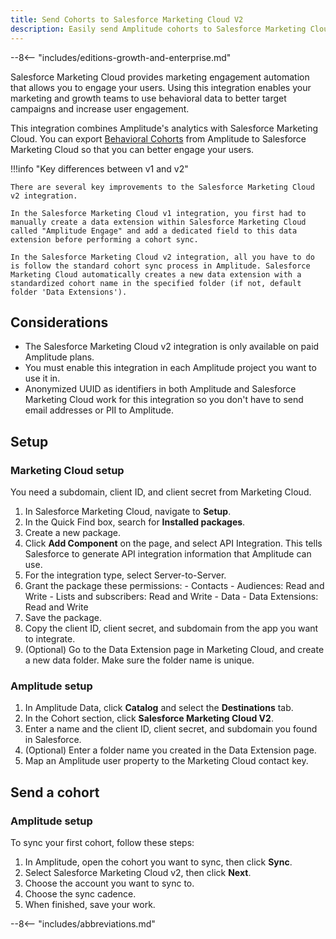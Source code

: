 ```yaml
---
title: Send Cohorts to Salesforce Marketing Cloud V2
description: Easily send Amplitude cohorts to Salesforce Marketing Cloud for targeting with the improved V2 integration.
---
```


--8<-- "includes/editions-growth-and-enterprise.md"

Salesforce Marketing Cloud provides marketing engagement automation that allows you to engage your users. Using this integration enables your marketing and growth teams to use behavioral data to better target campaigns and increase user engagement.

This integration combines Amplitude's analytics with Salesforce Marketing Cloud. You can export [Behavioral Cohorts](https://help.amplitude.com/hc/en-us/articles/231881448-Amplitude-2-0-Behavioral-Cohorts) from Amplitude to Salesforce Marketing Cloud so that you can better engage your users.

!!!info "Key differences between v1 and v2"

    There are several key improvements to the Salesforce Marketing Cloud v2 integration.

    In the Salesforce Marketing Cloud v1 integration, you first had to manually create a data extension within Salesforce Marketing Cloud called "Amplitude Engage" and add a dedicated field to this data extension before performing a cohort sync.

    In the Salesforce Marketing Cloud v2 integration, all you have to do is follow the standard cohort sync process in Amplitude. Salesforce Marketing Cloud automatically creates a new data extension with a standardized cohort name in the specified folder (if not, default folder 'Data Extensions').

## Considerations

- The Salesforce Marketing Cloud v2 integration is only available on paid Amplitude plans.
- You must enable this integration in each Amplitude project you want to use it in.
- Anonymized UUID as identifiers in both Amplitude and Salesforce Marketing Cloud work for this integration so you don't have to send email addresses or PII to Amplitude.

## Setup

### Marketing Cloud setup

You need a subdomain, client ID, and client secret from Marketing Cloud.

1. In Salesforce Marketing Cloud, navigate to **Setup**.
2. In the Quick Find box, search for **Installed packages**.
3. Create a new package.
4. Click **Add Component** on the page, and select API Integration. This tells Salesforce to generate API integration information that Amplitude can use.
5. For the integration type, select Server-to-Server.
6. Grant the package these permissions:
         - Contacts
         - Audiences: Read and Write
         - Lists and subscribers: Read and Write
         - Data
         - Data Extensions: Read and Write
7. Save the package.
8. Copy the client ID, client secret, and subdomain from the app you want to integrate.
9. (Optional) Go to the Data Extension page in Marketing Cloud, and create a new data folder. Make sure the folder name is unique.

### Amplitude setup

1. In Amplitude Data, click **Catalog** and select the **Destinations** tab.
2. In the Cohort section, click **Salesforce Marketing Cloud V2**.
3. Enter a name and the client ID, client secret, and subdomain you found in Salesforce.
4. (Optional) Enter a folder name you created in the Data Extension page.
5. Map an Amplitude user property to the Marketing Cloud contact key.

## Send a cohort

### Amplitude setup

To sync your first cohort, follow these steps:

1. In Amplitude, open the cohort you want to sync, then click **Sync**.
2. Select Salesforce Marketing Cloud v2, then click **Next**.
3. Choose the account you want to sync to.
4. Choose the sync cadence.
5. When finished, save your work.

--8<-- "includes/abbreviations.md"
